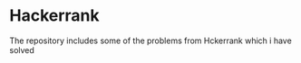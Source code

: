 Hackerrank
==========
The repository includes some of the problems from Hckerrank which i have solved

